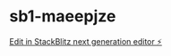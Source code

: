 # sb1-maeepjze

[Edit in StackBlitz next generation editor ⚡️](https://stackblitz.com/~/github.com/iftikhar52/sb1-maeepjze)